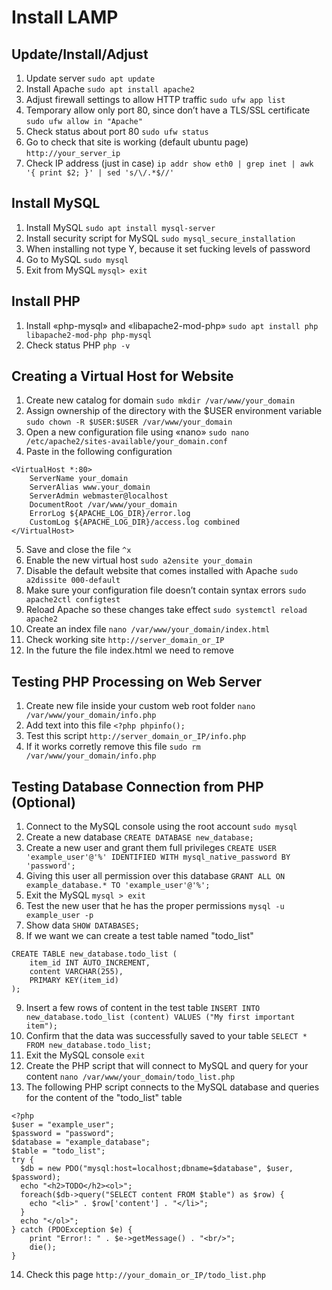 # Install LAMP

## Update/Install/Adjust
1. Update server
```sudo apt update```
2. Install Apache
```sudo apt install apache2```
3. Adjust firewall settings to allow HTTP traffic
```sudo ufw app list```
4. Temporary allow only port 80, since don’t have a TLS/SSL certificate
```sudo ufw allow in "Apache"```
5. Check status about port 80
```sudo ufw status```
6. Go to check that site is working (default ubuntu page)
```http://your_server_ip```
7. Check IP address (just in case)
```ip addr show eth0 | grep inet | awk '{ print $2; }' | sed 's/\/.*$//'```

## Install MySQL
1. Install MySQL
```sudo apt install mysql-server```
2. Install security script for MySQL
```sudo mysql_secure_installation```
3. When installing not type Y, because it set fucking levels of password
4. Go to MySQL
```sudo mysql```
5. Exit from MySQL
```mysql> exit```

## Install PHP
1. Install «php-mysql» and «libapache2-mod-php»
```sudo apt install php libapache2-mod-php php-mysql```
2. Check status PHP
```php -v```

## Creating a Virtual Host for Website
1. Create new catalog for domain
```sudo mkdir /var/www/your_domain```
2. Assign ownership of the directory with the $USER environment variable
```sudo chown -R $USER:$USER /var/www/your_domain```
3. Open a new configuration file using «nano»
```sudo nano /etc/apache2/sites-available/your_domain.conf```
4. Paste in the following configuration
```
<VirtualHost *:80>
    ServerName your_domain
    ServerAlias www.your_domain 
    ServerAdmin webmaster@localhost
    DocumentRoot /var/www/your_domain
    ErrorLog ${APACHE_LOG_DIR}/error.log
    CustomLog ${APACHE_LOG_DIR}/access.log combined
</VirtualHost>
```
5. Save and close the file
```^x```
6. Enable the new virtual host
```sudo a2ensite your_domain```
7. Disable the default website that comes installed with Apache
```sudo a2dissite 000-default```
8. Make sure your configuration file doesn’t contain syntax errors
```sudo apache2ctl configtest```
9. Reload Apache so these changes take effect
```sudo systemctl reload apache2```
10. Create an index file
```nano /var/www/your_domain/index.html```
11. Check working site
```http://server_domain_or_IP```
12. In the future the file index.html we need to remove

## Testing PHP Processing on Web Server
1. Create new file inside your custom web root folder
```nano /var/www/your_domain/info.php```
2. Add text into this file
```<?php phpinfo();```
3. Test this script
```http://server_domain_or_IP/info.php```
4. If it works corretly remove this file
```sudo rm /var/www/your_domain/info.php```

## Testing Database Connection from PHP (Optional)
1. Connect to the MySQL console using the root account
```sudo mysql```
2. Create a new database
```CREATE DATABASE new_database;```
3. Create a new user and grant them full privileges
```CREATE USER 'example_user'@'%' IDENTIFIED WITH mysql_native_password BY 'password';```
4. Giving this user all permission over this database
```GRANT ALL ON example_database.* TO 'example_user'@'%';```
5. Exit the MySQL
```mysql > exit```
6. Test the new user that he has the proper permissions
```mysql -u example_user -p```
7. Show data
```SHOW DATABASES;```
8. If we want we can create a test table named "todo_list"
```
CREATE TABLE new_database.todo_list (
	item_id INT AUTO_INCREMENT,
	content VARCHAR(255),
	PRIMARY KEY(item_id)
);
```
9. Insert a few rows of content in the test table
```INSERT INTO new_database.todo_list (content) VALUES ("My first important item");```
10. Confirm that the data was successfully saved to your table
```SELECT * FROM new_database.todo_list;```
11. Exit the MySQL console
```exit```
12. Create the PHP script that will connect to MySQL and query for your content
```nano /var/www/your_domain/todo_list.php```
13. The following PHP script connects to the MySQL database and queries for the content of the "todo_list" table
```
<?php
$user = "example_user";
$password = "password";
$database = "example_database";
$table = "todo_list";
try {
  $db = new PDO("mysql:host=localhost;dbname=$database", $user, $password);
  echo "<h2>TODO</h2><ol>"; 
  foreach($db->query("SELECT content FROM $table") as $row) {
    echo "<li>" . $row['content'] . "</li>";
  }
  echo "</ol>";
} catch (PDOException $e) {
    print "Error!: " . $e->getMessage() . "<br/>";
    die();
}
```
14. Check this page
```http://your_domain_or_IP/todo_list.php```